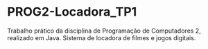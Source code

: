 ﻿# PROG2-Locadora_TP1
Trabalho prático da disciplina de Programação de Computadores 2, realizado em Java.
Sistema de locadora de filmes e jogos digitais.
